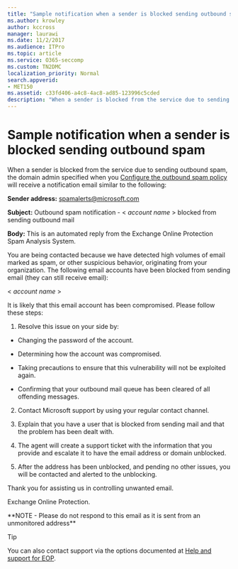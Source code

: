 ```yaml
---
title: "Sample notification when a sender is blocked sending outbound spam"
ms.author: krowley
author: kccross
manager: laurawi
ms.date: 11/2/2017
ms.audience: ITPro
ms.topic: article
ms.service: O365-seccomp
ms.custom: TN2DMC
localization_priority: Normal
search.appverid:
- MET150
ms.assetid: c33fd406-a4c8-4ac8-ad85-123996c5cded
description: "When a sender is blocked from the service due to sending outbound spam, the domain admin specified when you Configure the outbound spam policy will receive a notification email similar to the following:"
---
```


# Sample notification when a sender is blocked sending outbound spam

When a sender is blocked from the service due to sending outbound spam, the domain admin specified when you [Configure the outbound spam policy](configure-the-outbound-spam-policy.md) will receive a notification email similar to the following: 
  
 **Sender address:** spamalerts@microsoft.com 
  
 **Subject:** Outbound spam notification - \<  *account name*  \> blocked from sending outbound mail 
  
 **Body:** This is an automated reply from the Exchange Online Protection Spam Analysis System. 
  
You are being contacted because we have detected high volumes of email marked as spam, or other suspicious behavior, originating from your organization. The following email accounts have been blocked from sending email (they can still receive email):
  
\< *account name*  \> 
  
It is likely that this email account has been compromised. Please follow these steps:
  
1. Resolve this issue on your side by:
    
  - Changing the password of the account.
    
  - Determining how the account was compromised.
    
  - Taking precautions to ensure that this vulnerability will not be exploited again.
    
  - Confirming that your outbound mail queue has been cleared of all offending messages.
    
2. Contact Microsoft support by using your regular contact channel.
    
3. Explain that you have a user that is blocked from sending mail and that the problem has been dealt with.
    
4. The agent will create a support ticket with the information that you provide and escalate it to have the email address or domain unblocked.
    
5. After the address has been unblocked, and pending no other issues, you will be contacted and alerted to the unblocking.
    
Thank you for assisting us in controlling unwanted email.
  
Exchange Online Protection.
  
\*\*NOTE - Please do not respond to this email as it is sent from an unmonitored address\*\*
  
> [!TIP]
> You can also contact support via the options documented at [Help and support for EOP](eop/help-and-support-for-eop.md). 
  

